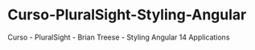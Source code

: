 # Curso-PluralSight-Styling-Angular
Curso - PluralSight - Brian Treese - Styling Angular 14 Applications
